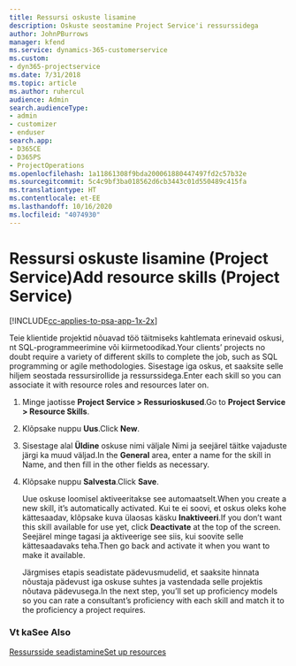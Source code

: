 ```yaml
---
title: Ressursi oskuste lisamine
description: Oskuste seostamine Project Service'i ressurssidega
author: JohnPBurrows
manager: kfend
ms.service: dynamics-365-customerservice
ms.custom:
- dyn365-projectservice
ms.date: 7/31/2018
ms.topic: article
ms.author: ruhercul
audience: Admin
search.audienceType:
- admin
- customizer
- enduser
search.app:
- D365CE
- D365PS
- ProjectOperations
ms.openlocfilehash: 1a11861308f9bda200061880447497fd2c57b32e
ms.sourcegitcommit: 5c4c9bf3ba018562d6cb3443c01d550489c415fa
ms.translationtype: HT
ms.contentlocale: et-EE
ms.lasthandoff: 10/16/2020
ms.locfileid: "4074930"
---
```

# <a name="add-resource-skills-project-service"></a><span data-ttu-id="0e086-103">Ressursi oskuste lisamine (Project Service)</span><span class="sxs-lookup"><span data-stu-id="0e086-103">Add resource skills (Project Service)</span></span>

[!INCLUDE[cc-applies-to-psa-app-1x-2x](../includes/cc-applies-to-psa-app-1x-2x.md)]

<span data-ttu-id="0e086-104">Teie klientide projektid nõuavad töö täitmiseks kahtlemata erinevaid oskusi, nt SQL-programmeerimine või kiirmetoodikad.</span><span class="sxs-lookup"><span data-stu-id="0e086-104">Your clients’ projects no doubt require a variety of different skills to complete the job, such as SQL programming or agile methodologies.</span></span> <span data-ttu-id="0e086-105">Sisestage iga oskus, et saaksite selle hiljem seostada ressursirollide ja ressurssidega.</span><span class="sxs-lookup"><span data-stu-id="0e086-105">Enter each skill so you can associate it with resource roles and resources later on.</span></span>  
  
1. <span data-ttu-id="0e086-106">Minge jaotisse **Project Service > Ressurioskused**.</span><span class="sxs-lookup"><span data-stu-id="0e086-106">Go to **Project Service > Resource Skills**.</span></span>  
  
2. <span data-ttu-id="0e086-107">Klõpsake nuppu **Uus**.</span><span class="sxs-lookup"><span data-stu-id="0e086-107">Click **New**.</span></span>  
  
3. <span data-ttu-id="0e086-108">Sisestage alal **Üldine** oskuse nimi väljale Nimi ja seejärel täitke vajaduste järgi ka muud väljad.</span><span class="sxs-lookup"><span data-stu-id="0e086-108">In the **General** area, enter a name for the skill in Name, and then fill in the other fields as necessary.</span></span>  
  
4. <span data-ttu-id="0e086-109">Klõpsake nuppu **Salvesta**.</span><span class="sxs-lookup"><span data-stu-id="0e086-109">Click **Save**.</span></span>  
  
   <span data-ttu-id="0e086-110">Uue oskuse loomisel aktiveeritakse see automaatselt.</span><span class="sxs-lookup"><span data-stu-id="0e086-110">When you create a new skill, it’s automatically activated.</span></span> <span data-ttu-id="0e086-111">Kui te ei soovi, et oskus oleks kohe kättesaadav, klõpsake kuva ülaosas käsku **Inaktiveeri**.</span><span class="sxs-lookup"><span data-stu-id="0e086-111">If you don’t want this skill available for use yet, click **Deactivate** at the top of the screen.</span></span> <span data-ttu-id="0e086-112">Seejärel minge tagasi ja aktiveerige see siis, kui soovite selle kättesaadavaks teha.</span><span class="sxs-lookup"><span data-stu-id="0e086-112">Then go back and activate it when you want to make it available.</span></span>  
  
   <span data-ttu-id="0e086-113">Järgmises etapis seadistate pädevusmudelid, et saaksite hinnata nõustaja pädevust iga oskuse suhtes ja vastendada selle projektis nõutava pädevusega.</span><span class="sxs-lookup"><span data-stu-id="0e086-113">In the next step, you’ll set up proficiency models so you can rate a consultant’s proficiency with each skill and match it to the proficiency a project requires.</span></span>  
  
### <a name="see-also"></a><span data-ttu-id="0e086-114">Vt ka</span><span class="sxs-lookup"><span data-stu-id="0e086-114">See Also</span></span>  
 [<span data-ttu-id="0e086-115">Ressursside seadistamine</span><span class="sxs-lookup"><span data-stu-id="0e086-115">Set up resources</span></span>](../psa/set-up-resources.md)
